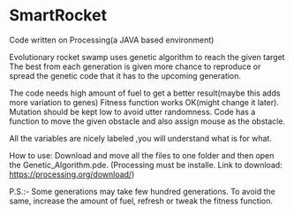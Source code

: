 # SmartRocket
Code written on Processing(a JAVA based environment)

Evolutionary rocket swamp uses genetic algorithm to reach the given target
The best from each generation is given more chance to reproduce or spread the genetic code that it has to the upcoming generation.

The code needs high amount of fuel to get a better result(maybe this adds more variation to genes)
Fitness function works OK(might change it later).
Mutation should be kept low to avoid utter randomness.
Code has a function to move the given obstacle and also assign mouse as the obstacle.


All the variables are nicely labeled ,you will understand what is for what.

How to use: Download and move all the files to one folder and then open the Genetic_Algorithm.pde. (Processing must be installe. Link to download: https://processing.org/download/)


P.S.:- Some generations may take few hundred generations. To avoid the same, increase the amount of fuel, refresh or tweak the fitness function.
